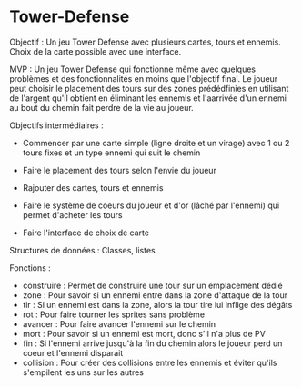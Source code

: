 # Tower-Defense

Objectif : Un jeu Tower Defense avec plusieurs cartes, tours et ennemis. Choix de la carte possible avec une interface.

MVP : Un jeu Tower Defense qui fonctionne même avec quelques problèmes et des fonctionnalités en moins que l'objectif final.
      Le joueur peut choisir le placement des tours sur des zones prédédfinies en utilisant de l'argent qu'il obtient en éliminant les ennemis et l'aarrivée d'un             ennemi au bout du chemin fait perdre de la vie au joueur.

Objectifs intermédiaires :
- Commencer par une carte simple (ligne droite et un virage) avec 1 ou 2 tours fixes et un type ennemi qui suit le chemin
                             
- Faire le placement des tours selon l'envie du joueur
                            
- Rajouter des cartes, tours et ennemis
                            
- Faire le système de coeurs du joueur et d'or (lâché par l'ennemi) qui permet d'acheter les tours
                            
- Faire l'interface de choix de carte

Structures de données : Classes, listes
                            
Fonctions :
- construire : Permet de construire une tour sur un emplacement dédié
- zone : Pour savoir si un ennemi entre dans la zone d'attaque de la tour
- tir : Si un ennemi est dans la zone, alors la tour tire lui inflige des dégâts
- rot : Pour faire tourner les sprites sans problème
- avancer : Pour faire avancer l'ennemi sur le chemin
- mort : Pour savoir si un ennemi est mort, donc s'il n'a plus de PV
- fin : Si l'ennemi arrive jusqu'à la fin du chemin alors le joueur perd un coeur et l'ennemi disparait
- collision : Pour créer des collisions entre les ennemis et éviter qu'ils s'empilent les uns sur les autres
